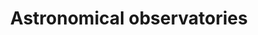 ---
title: Astronomical observatories
longTitle: 'Astronomical observatories'
tags:
- gccommon
french:
- "[[Observatoire]]"
usedFor:
- "[[Observatories]]"
---